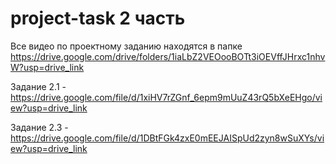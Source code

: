 # project-task 2 часть 
Все видео по проектному заданию находятся в папке https://drive.google.com/drive/folders/1iaLbZ2VEOooBOTt3iOEVffJHrxc1nhvW?usp=drive_link

Задание 2.1 - https://drive.google.com/file/d/1xiHV7rZGnf_6epm9mUuZ43rQ5bXeEHgo/view?usp=drive_link

Задание 2.3 - https://drive.google.com/file/d/1DBtFGk4zxE0mEEJAISpUd2zyn8wSuXYs/view?usp=drive_link
